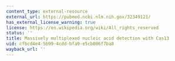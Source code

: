 ```yaml
---
content_type: external-resource
external_url: https://pubmed.ncbi.nlm.nih.gov/32349121/
has_external_license_warning: true
license: https://en.wikipedia.org/wiki/All_rights_reserved
status: ''
title: Massively multiplexed nucleic acid detection with Cas13
uid: cfbcd4e4-5b99-4cdd-bfa9-e5cb006f7ba8
wayback_url: ''
---
```


